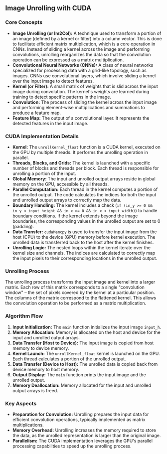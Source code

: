 ## Image Unrolling with CUDA


### Core Concepts

*   **Image Unrolling (or Im2Col):**  A technique used to transform a portion of an image (defined by a kernel or filter) into a column vector. This is done to facilitate efficient matrix multiplication, which is a core operation in CNNs.  Instead of sliding a kernel across the image and performing convolutions, unrolling reorganizes the data so that the convolution operation can be expressed as a matrix multiplication.
*   **Convolutional Neural Networks (CNNs):**  A class of neural networks specialized for processing data with a grid-like topology, such as images. CNNs use convolutional layers, which involve sliding a kernel over the input image to detect features.
*   **Kernel (or Filter):** A small matrix of weights that is slid across the input image during convolution. The kernel's weights are learned during training to detect specific patterns in the image.
*   **Convolution:** The process of sliding the kernel across the input image and performing element-wise multiplications and summations to produce a feature map.
*   **Feature Map:** The output of a convolutional layer. It represents the detected features in the input image.

### CUDA Implementation Details

*   **Kernel:** The `unrollKernel_float` function is a CUDA kernel, executed on the GPU by multiple threads. It performs the unrolling operation in parallel.
*   **Threads, Blocks, and Grids:** The kernel is launched with a specific number of blocks and threads per block. Each thread is responsible for unrolling a portion of the input.
*   **Global Memory:** The input and unrolled output arrays reside in global memory on the GPU, accessible by all threads.
*   **Parallel Computation:** Each thread in the kernel computes a portion of the unrolled output. The code calculates the indices for both the input and unrolled output arrays to correctly map the data.
*   **Boundary Handling:** The kernel includes a check (`if (in_y >= 0 && in_y < input_height && in_x >= 0 && in_x < input_width)`) to handle boundary conditions. If the kernel extends beyond the image boundaries, the corresponding values in the unrolled output are set to 0 (padding).
*   **Data Transfer:** `cudaMemcpy` is used to transfer the input image from the host (CPU) to the device (GPU) memory before kernel execution. The unrolled data is transferred back to the host after the kernel finishes.
*   **Unrolling Logic:** The nested loops within the kernel iterate over the kernel size and channels. The indices are calculated to correctly map the input pixels to their corresponding locations in the unrolled output.

### Unrolling Process

The unrolling process transforms the input image and kernel into a larger matrix. Each row of this matrix corresponds to a single "convolution window" – the set of pixels covered by the kernel at a particular position. The columns of the matrix correspond to the flattened kernel.  This allows the convolution operation to be performed as a matrix multiplication.

### Algorithm Flow

1.  **Input Initialization:** The `main` function initializes the input image `input_h`.
2.  **Memory Allocation:** Memory is allocated on the host and device for the input and unrolled output arrays.
3.  **Data Transfer (Host to Device):** The input image is copied from host memory to device memory.
4.  **Kernel Launch:** The `unrollKernel_float` kernel is launched on the GPU. Each thread calculates a portion of the unrolled output.
5.  **Data Transfer (Device to Host):** The unrolled data is copied back from device memory to host memory.
6.  **Output Display:** The `main` function prints the input image and the unrolled output.
7.  **Memory Deallocation:** Memory allocated for the input and unrolled output arrays is freed.

### Key Aspects

*   **Preparation for Convolution:** Unrolling prepares the input data for efficient convolution operations, typically implemented as matrix multiplications.
*   **Memory Overhead:** Unrolling increases the memory required to store the data, as the unrolled representation is larger than the original image.
*   **Parallelism:** The CUDA implementation leverages the GPU's parallel processing capabilities to speed up the unrolling process.

